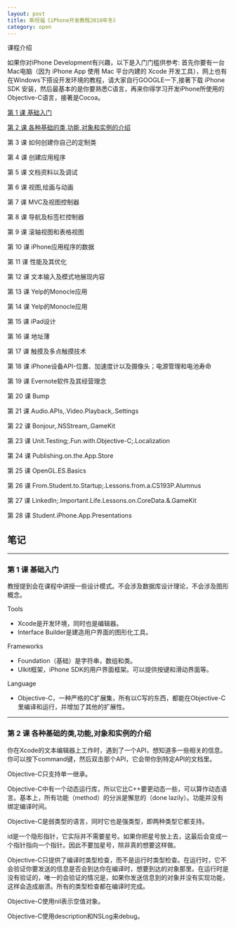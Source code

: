 ```yaml
---
layout: post
title: 斯坦福《iPhone开发教程2010年冬》
category: open
---
```

课程介绍

如果你对iPhone Development有兴趣，以下是入门门槛供参考: 首先你要有一台Mac电脑（因为 iPhone App 使用 Mac 平台内建的 Xcode 开发工具），网上也有在Windows下搭设开发环境的教程，请大家自行GOOGLE一下,接著下载 iPhone SDK 安装，然后最基本的是你要熟悉C语言，再来你得学习开发iPhone所使用的Objective-C语言，接著是Cocoa。

[第 1 课 基础入门](#section-1)

[第 2 课 各种基础的类,功能,对象和实例的介绍](#section-2)

第 3 课 如何创建你自己的定制类

第 4 课 创建应用程序

第 5 课 文档资料以及调试

第 6 课 视图,绘画与动画

第 7 课 MVC及视图控制器

第 8 课 导航及标签栏控制器

第 9 课 滚轴视图和表格视图

第 10 课 iPhone应用程序的数据

第 11 课 性能及其优化

第 12 课 文本输入及模式地展现内容

第 13 课 Yelp的Monocle应用

第 14 课 Yelp的Monocle应用

第 15 课 iPad设计

第 16 课 地址薄

第 17 课 触摸及多点触摸技术

第 18 课 iPhone设备API-位置、加速度计以及摄像头；电源管理和电池寿命

第 19 课 Evernote软件及其经营理念

第 20 课 Bump

第 21 课 Audio.APIs,.Video.Playback,.Settings

第 22 课 Bonjour,.NSStream,.GameKit

第 23 课 Unit.Testing;.Fun.with.Objective-C;.Localization

第 24 课 Publishing.on.the.App.Store

第 25 课 OpenGL.ES.Basics

第 26 课 From.Student.to.Startup;.Lessons.from.a.CS193P.Alumnus

第 27 课 LinkedIn;.Important.Life.Lessons.on.CoreData.&.GameKit

第 28 课 Student.iPhone.App.Presentations

## 笔记

---

### 第 1 课 基础入门

教授提到会在课程中讲授一些设计模式。不会涉及数据库设计理论，不会涉及图形概念。

Tools

*  Xcode是开发环境，同时也是编辑器。
*  Interface Builder是建造用户界面的图形化工具。


Frameworks

*  Foundation（基础）是字符串，数组和类。
*  Ulkit框架，iPhone SDK的用户界面框架。可以提供按键和滑动界面等。


Language

*  Objective-C，一种严格的C扩展集，所有以C写的东西，都能在Objective-C里编译和运行，并增加了其他的扩展性。

---

### 第 2 课 各种基础的类,功能,对象和实例的介绍

你在Xcode的文本编辑器上工作时，遇到了一个API，想知道多一些相关的信息。你可以按下command键，然后双击那个API，它会带你到特定API的文档里。

Objective-C只支持单一继承。

Objective-C中有一个动态运行库，所以它比C++要更动态一些，可以算作动态语言。基本上，所有功能（method）的分派是懈怠的（done lazily）。功能并没有绑定编译时间。

Objective-C是弱类型的语言，同时它也是强类型，即两种类型它都支持。

id是一个隐形指针，它实际并不需要星号。如果你把星号放上去，这最后会变成一个指针指向一个指针。因此不要加星号，除非真的想要这样做。

Objective-C只提供了编译时类型检查，而不是运行时类型检查。在运行时，它不会验证你要发送的信息是否会到达你在编译时，想要到达的对象那里。在运行时是没有验证的，唯一的会验证的情况是，如果你发送信息到的对象并没有实现功能，这样会造成崩溃。所有的类型检查都在编译时完成。

Objective-C使用nil表示空值对象。

Objective-C使用description和NSLog来debug。